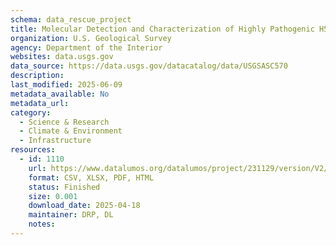 ```yaml
---
schema: data_rescue_project 
title: Molecular Detection and Characterization of Highly Pathogenic H5N1 Avian Influenza Viruses in Wild Birds Inhabiting Western Alaska Provides Evidence for Three Independent Viral Introductions
organization: U.S. Geological Survey
agency: Department of the Interior
websites: data.usgs.gov
data_source: https://data.usgs.gov/datacatalog/data/USGSASC570
description: 
last_modified: 2025-06-09
metadata_available: No
metadata_url: 
category:
  - Science & Research 
  - Climate & Environment 
  - Infrastructure 
resources:
  - id: 1110
    url: https://www.datalumos.org/datalumos/project/231129/version/V2/view
    format: CSV, XLSX, PDF, HTML
    status: Finished
    size: 0.001
    download_date: 2025-04-18
    maintainer: DRP, DL
    notes: 
---
```

